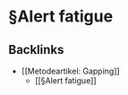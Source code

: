 # §Alert fatigue

## Backlinks
* [[Metodeartikel: Gapping]]
	* [[§Alert fatigue]]

<!-- {BearID:8A12F3BA-CC3A-40C3-B27C-0F6A63B56EEC-33313-00000075EFE68A4F} -->
